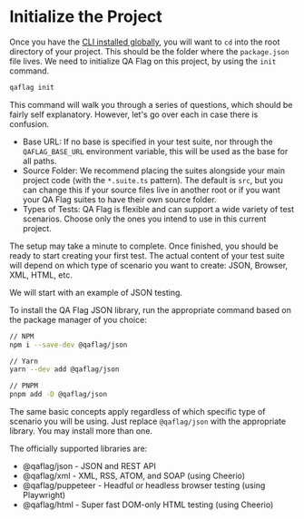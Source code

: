 # Initialize the Project

Once you have the [CLI installed globally](/docs/getting-started/install), you will want to `cd` into the root directory of your project. This should be the folder where the `package.json` file lives. We need to initialize QA Flag on this project, by using the `init` command.

```bash
qaflag init
```

This command will walk you through a series of questions, which should be fairly self explanatory. However, let's go over each in case there is confusion.

- Base URL: If no base is specified in your test suite, nor through the `QAFLAG_BASE_URL` environment variable, this will be used as the base for all paths.
- Source Folder: We recommend placing the suites alongside your main project code (with the `*.suite.ts` pattern). The default is `src`, but you can change this if your source files live in another root or if you want your QA Flag suites to have their own source folder.
- Types of Tests: QA Flag is flexible and can support a wide variety of test scenarios. Choose only the ones you intend to use in this current project.

The setup may take a minute to complete. Once finished, you should be ready to start creating your first test. The actual content of your test suite will depend on which type of scenario you want to create: JSON, Browser, XML, HTML, etc.

We will start with an example of JSON testing.

To install the QA Flag JSON library, run the appropriate command based on the package manager of you choice:

```bash
// NPM
npm i --save-dev @qaflag/json

// Yarn
yarn --dev add @qaflag/json

// PNPM
pnpm add -D @qaflag/json
```

The same basic concepts apply regardless of which specific type of scenario you will be using. Just replace `@qaflag/json` with the appropriate library. You may install more than one.

The officially supported libraries are:

- @qaflag/json - JSON and REST API
- @qaflag/xml - XML, RSS, ATOM, and SOAP (using Cheerio)
- @qaflag/puppeteer - Headful or headless browser testing (using Playwright)
- @qaflag/html - Super fast DOM-only HTML testing (using Cheerio)
